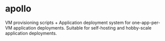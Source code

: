 # apollo
VM provisioning scripts + Application deployment system for one-app-per-VM application deployments. Suitable for self-hosting and hobby-scale application deployments.
